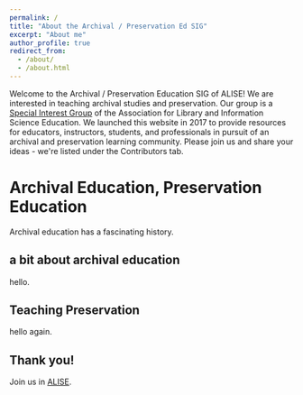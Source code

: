 ```yaml
---
permalink: /
title: "About the Archival / Preservation Ed SIG"
excerpt: "About me"
author_profile: true
redirect_from: 
  - /about/
  - /about.html
---
```


Welcome to the Archival / Preservation Education SIG of ALISE! We are interested in teaching archival studies and preservation. Our group is a [Special Interest Group](http://www.alise.org/special-interest-groups-sigs-) of the Association for Library and Information Science Education. We launched this website in 2017 to provide resources for educators, instructors, students, and professionals in pursuit of an archival and preservation learning community. Please join us and share your ideas - we're listed under the Contributors tab.

Archival Education, Preservation Education
======
Archival education has a fascinating history.

a bit about archival education
------
hello. 

Teaching Preservation
------
hello again.

Thank you!
------
Join us in [ALISE](http://www.alise.org/).
